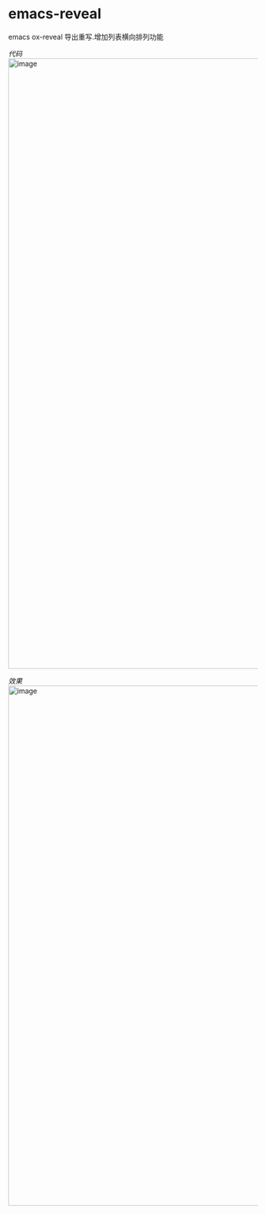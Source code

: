 # emacs-reveal

emacs ox-reveal 导出重写.增加列表横向排列功能

*代码*
<img width="1230" alt="image" src="https://github.com/loujiaye/emacs-reveal/assets/9496863/2d6be109-f6dc-4330-bfa2-ccd718d5aec3">

*效果*
<img width="1048" alt="image" src="https://github.com/loujiaye/emacs-reveal/assets/9496863/f173f2fb-124d-4d8f-a7a7-6103f7c21b78">

